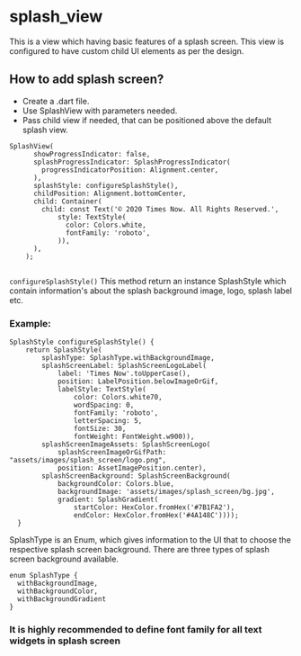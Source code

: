 # splash_view

This is a view which having basic features of a splash screen. This view is configured to have custom child UI elements as per the design.


## How to add splash screen?

* Create a .dart file.    
* Use SplashView with parameters needed.
* Pass child view if needed, that can be positioned above the default splash view.
````
SplashView(
      showProgressIndicator: false,
      splashProgressIndicator: SplashProgressIndicator(
        progressIndicatorPosition: Alignment.center,
      ),
      splashStyle: configureSplashStyle(),
      childPosition: Alignment.bottomCenter,
      child: Container(
        child: const Text('© 2020 Times Now. All Rights Reserved.',
            style: TextStyle(
              color: Colors.white,
              fontFamily: 'roboto',
            )),
      ),
    );
 
````
``
configureSplashStyle()
``
This method return an instance SplashStyle which contain information's about the splash background image, logo, splash label etc.



### Example:
````
SplashStyle configureSplashStyle() {
    return SplashStyle(
        splashType: SplashType.withBackgroundImage,
        splashScreenLabel: SplashScreenLogoLabel(
            label: 'Times Now'.toUpperCase(),
            position: LabelPosition.belowImageOrGif,
            labelStyle: TextStyle(
                color: Colors.white70,
                wordSpacing: 0,
                fontFamily: 'roboto',
                letterSpacing: 5,
                fontSize: 30,
                fontWeight: FontWeight.w900)),
        splashScreenImageAssets: SplashScreenLogo(
            splashScreenImageOrGifPath: "assets/images/splash_screen/logo.png",
            position: AssetImagePosition.center),
        splashScreenBackground: SplashScreenBackground(
            backgroundColor: Colors.blue,
            backgroundImage: 'assets/images/splash_screen/bg.jpg',
            gradient: SplashGradient(
                startColor: HexColor.fromHex('#7B1FA2'),
                endColor: HexColor.fromHex('#4A148C'))));
  }

````

SplashType is an Enum, which gives information to the UI that to choose the respective splash screen background. There are three types of splash screen background available.
````
enum SplashType {
  withBackgroundImage,
  withBackgroundColor,
  withBackgroundGradient
}
````

### It is highly recommended to define font family for all text widgets in splash screen
